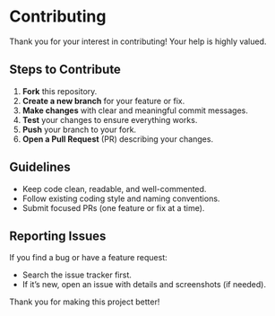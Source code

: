 # Contributing

Thank you for your interest in contributing! Your help is highly valued.

## Steps to Contribute
1. **Fork** this repository.
2. **Create a new branch** for your feature or fix.
3. **Make changes** with clear and meaningful commit messages.
4. **Test** your changes to ensure everything works.
5. **Push** your branch to your fork.
6. **Open a Pull Request** (PR) describing your changes.

## Guidelines
- Keep code clean, readable, and well-commented.
- Follow existing coding style and naming conventions.
- Submit focused PRs (one feature or fix at a time).

## Reporting Issues
If you find a bug or have a feature request:
- Search the issue tracker first.
- If it’s new, open an issue with details and screenshots (if needed).

Thank you for making this project better!

